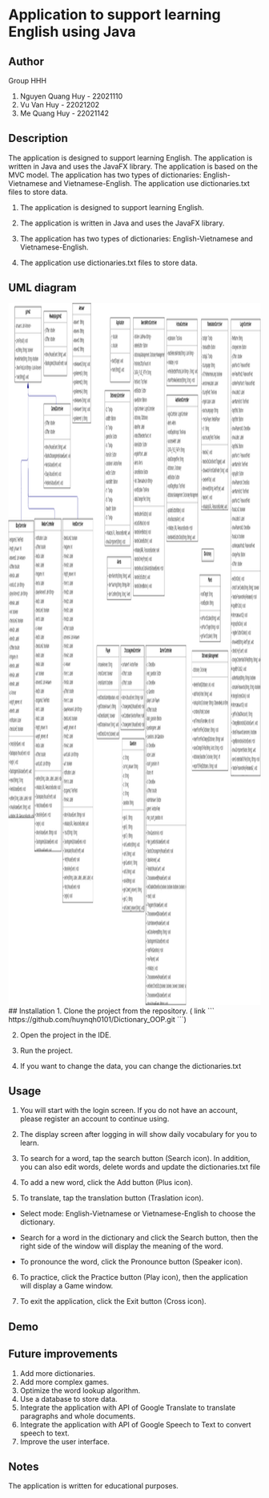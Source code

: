 # Application to support learning English using Java
## Author
Group HHH
1. Nguyen Quang Huy - 22021110
2. Vu Van Huy - 22021202
3. Me Quang Huy - 22021142
## Description
The application is designed to support learning English. The application is written in Java and uses the JavaFX library. The application is based on the MVC model. The application has two types of dictionaries: English-Vietnamese and Vietnamese-English. The application use dictionaries.txt files to store data.

1. The application is designed to support learning English.

2. The application is written in Java and uses the JavaFX library.

3. The application has two types of dictionaries: English-Vietnamese and Vietnamese-English.

4. The application use dictionaries.txt files to store data.
## UML diagram
<img src="Dictionary/ImageReadme/diagram.png" alt="example" style="width:2300px; height:1400px;">
## Installation
1. Clone the project from the repository. ( link ``` https://github.com/huynqh0101/Dictionary_OOP.git ```)

2. Open the project in the IDE.

3. Run the project.

4. If you want to change the data, you can change the dictionaries.txt

## Usage
1. You will start with the login screen. If you do not have an account, please register an account to continue using.

2. The display screen after logging in will show daily vocabulary for you to learn.

3. To search for a word, tap the search button (Search icon).
   In addition, you can also edit words, delete words and update the dictionaries.txt file

5. To add a new word, click the Add button (Plus icon).

6. To translate, tap the translation button (Traslation icon).

- Select mode: English-Vietnamese or Vietnamese-English to choose the dictionary.

- Search for a word in the dictionary and click the Search button, then the right side of the window will display the meaning of the word.

- To pronounce the word, click the Pronounce button (Speaker icon).

6. To practice, click the Practice button (Play icon), then the application will display a Game window.

7. To exit the application, click the Exit button (Cross icon).

## Demo

## Future improvements

1. Add more dictionaries.  
2. Add more complex games.  
3. Optimize the word lookup algorithm.  
4. Use a database to store data.  
5. Integrate the application with API of Google Translate to translate paragraphs and whole documents.  
6. Integrate the application with API of Google Speech to Text to convert speech to text.  
8. Improve the user interface.  


## Notes
The application is written for educational purposes.
